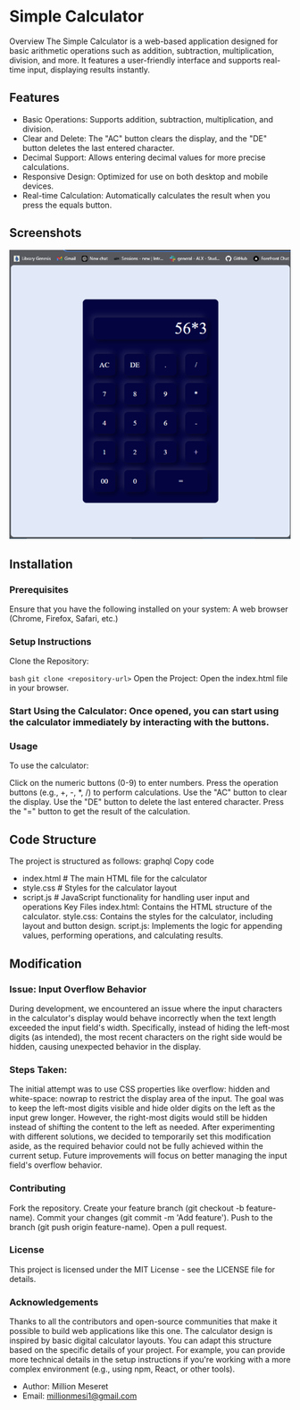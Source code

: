 # Simple Calculator

Overview
The Simple Calculator is a web-based application designed for basic arithmetic operations such as addition, subtraction, multiplication, division, and more. It features a user-friendly interface and supports real-time input, displaying results instantly.

## Features

- Basic Operations: Supports addition, subtraction, multiplication, and division.
- Clear and Delete: The "AC" button clears the display, and the "DE" button deletes the last entered character.
- Decimal Support: Allows entering decimal values for more precise calculations.
- Responsive Design: Optimized for use on both desktop and mobile devices.
- Real-time Calculation: Automatically calculates the result when you press the equals button.

## Screenshots

![Calculator-screenshot](./Simple_Calculator.PNG)

## Installation

### Prerequisites

Ensure that you have the following installed on your system:
A web browser (Chrome, Firefox, Safari, etc.)

### Setup Instructions

Clone the Repository:

`bash`
`git clone <repository-url>`
Open the Project: Open the index.html file in your browser.

### Start Using the Calculator: Once opened, you can start using the calculator immediately by interacting with the buttons.

### Usage

To use the calculator:

Click on the numeric buttons (0-9) to enter numbers.
Press the operation buttons (e.g., +, -, \*, /) to perform calculations.
Use the "AC" button to clear the display.
Use the "DE" button to delete the last entered character.
Press the "=" button to get the result of the calculation.

## Code Structure

The project is structured as follows:
graphql
Copy code

- index.html # The main HTML file for the calculator
- style.css # Styles for the calculator layout
- script.js # JavaScript functionality for handling user input and operations
  Key Files
  index.html: Contains the HTML structure of the calculator.
  style.css: Contains the styles for the calculator, including layout and button design.
  script.js: Implements the logic for appending values, performing operations, and calculating results.

## Modification

### Issue: Input Overflow Behavior

During development, we encountered an issue where the input characters in the calculator's display would behave incorrectly when the text length exceeded the input field's width. Specifically, instead of hiding the left-most digits (as intended), the most recent characters on the right side would be hidden, causing unexpected behavior in the display.

### Steps Taken:

The initial attempt was to use CSS properties like overflow: hidden and white-space: nowrap to restrict the display area of the input.
The goal was to keep the left-most digits visible and hide older digits on the left as the input grew longer. However, the right-most digits would still be hidden instead of shifting the content to the left as needed.
After experimenting with different solutions, we decided to temporarily set this modification aside, as the required behavior could not be fully achieved within the current setup. Future improvements will focus on better managing the input field's overflow behavior.

### Contributing

Fork the repository.
Create your feature branch (git checkout -b feature-name).
Commit your changes (git commit -m 'Add feature').
Push to the branch (git push origin feature-name).
Open a pull request.

### License

This project is licensed under the MIT License - see the LICENSE file for details.

### Acknowledgements

Thanks to all the contributors and open-source communities that make it possible to build web applications like this one.
The calculator design is inspired by basic digital calculator layouts.
You can adapt this structure based on the specific details of your project. For example, you can provide more technical details in the setup instructions if you're working with a more complex environment (e.g., using npm, React, or other tools).

- Author: Million Meseret
- Email: millionmesi1@gmail.com

